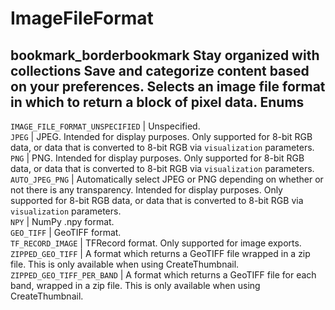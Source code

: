 
#  ImageFileFormat 
bookmark_borderbookmark Stay organized with collections  Save and categorize content based on your preferences. 
Selects an image file format in which to return a block of pixel data.
Enums  
---  
`IMAGE_FILE_FORMAT_UNSPECIFIED` | Unspecified.  
`JPEG` | JPEG. Intended for display purposes. Only supported for 8-bit RGB data, or data that is converted to 8-bit RGB via `visualization` parameters.  
`PNG` | PNG. Intended for display purposes. Only supported for 8-bit RGB data, or data that is converted to 8-bit RGB via `visualization` parameters.  
`AUTO_JPEG_PNG` | Automatically select JPEG or PNG depending on whether or not there is any transparency. Intended for display purposes. Only supported for 8-bit RGB data, or data that is converted to 8-bit RGB via `visualization` parameters.  
`NPY` | NumPy .npy format.  
`GEO_TIFF` | GeoTIFF format.  
`TF_RECORD_IMAGE` | TFRecord format. Only supported for image exports.  
`ZIPPED_GEO_TIFF` | A format which returns a GeoTIFF file wrapped in a zip file. This is only available when using CreateThumbnail.  
`ZIPPED_GEO_TIFF_PER_BAND` | A format which returns a GeoTIFF file for each band, wrapped in a zip file. This is only available when using CreateThumbnail.  
